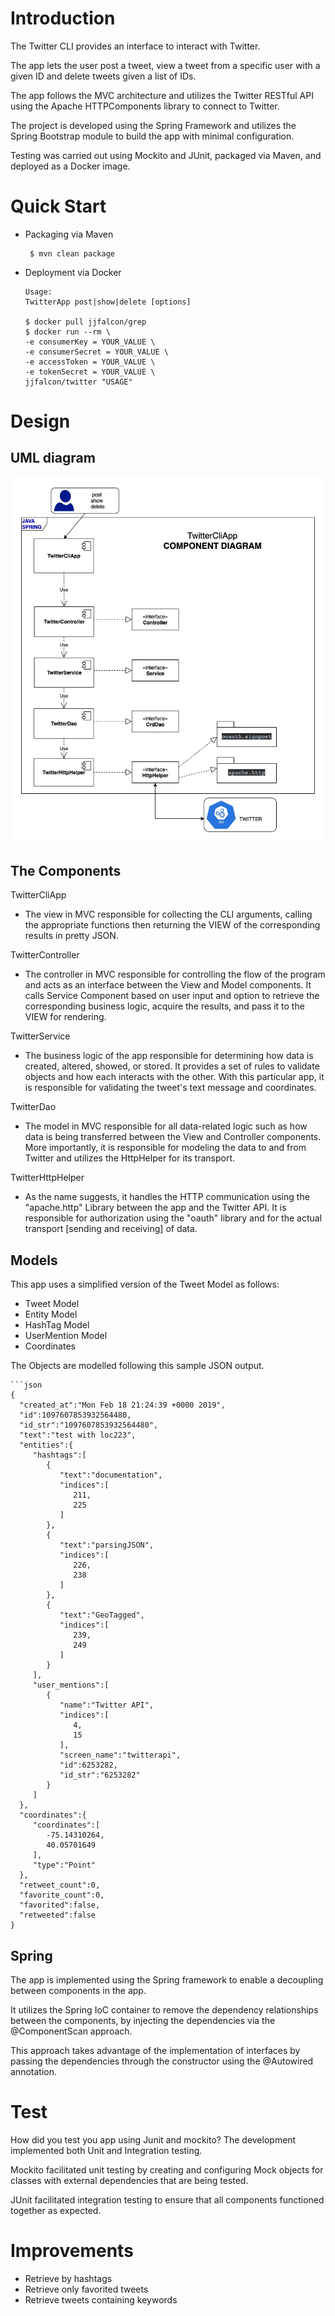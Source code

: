 # Introduction
The Twitter CLI provides an interface to interact with Twitter.

The app lets the user post a tweet, view a tweet from a specific user with a given ID
and delete tweets given a list of IDs.

The app follows the MVC architecture and utilizes the Twitter RESTful API using
the Apache HTTPComponents library to connect to Twitter.

The project is developed using the Spring Framework and utilizes the Spring Bootstrap module to build the app with minimal configuration.

Testing was carried out using Mockito and JUnit, packaged via Maven, and deployed as a Docker image.

# Quick Start
- Packaging  via Maven
  ```
   $ mvn clean package
   ```
- Deployment via Docker
  ```
  Usage:
  TwitterApp post|show|delete [options]
  
  $ docker pull jjfalcon/grep
  $ docker run --rm \
  -e consumerKey = YOUR_VALUE \
  -e consumerSecret = YOUR_VALUE \
  -e accessToken = YOUR_VALUE \
  -e tokenSecret = YOUR_VALUE \
  jjfalcon/twitter "USAGE"
  
  ```

# Design
## UML diagram
![COMPONENT DIAGRAM](./assets/schema.jpg)
## The Components
TwitterCliApp
- The view in MVC responsible for collecting the CLI arguments, 
  calling the appropriate functions then 
  returning the VIEW of the corresponding results in pretty JSON.

TwitterController
- The controller in MVC responsible for controlling the flow of the program and acts as an interface between the View and Model components.
  It calls Service Component based on user input and option
  to retrieve the corresponding business logic, acquire the results, and pass it to the VIEW for rendering. 

TwitterService
- The business logic of the app responsible for determining how data is created, altered, showed, or stored.
  It provides a set of rules to validate objects and how each interacts with the other.
  With this particular app, it is responsible for validating the tweet's text message and coordinates.

TwitterDao
- The model in MVC responsible for all data-related logic such as 
  how data is being transferred between the View and Controller components.   
  More importantly, it is responsible for modeling the data to and from Twitter and
  utilizes the HttpHelper for its transport.

TwitterHttpHelper
- As the name suggests, it handles the HTTP communication using the "apache.http" Library between the app and the Twitter API.
  It is responsible for authorization using the "oauth" library and for the actual transport [sending and receiving] of data. 
  

## Models
This app uses a simplified version of the Tweet Model as follows:
- Tweet Model
- Entity Model
- HashTag Model
- UserMention Model
- Coordinates

The Objects are modelled following this sample JSON output.
 ```
```json
{
   "created_at":"Mon Feb 18 21:24:39 +0000 2019",
   "id":1097607853932564480,
   "id_str":"1097607853932564480",
   "text":"test with loc223",
   "entities":{
      "hashtags":[
         {
            "text":"documentation",
            "indices":[
               211,
               225
            ]
         },
         {
            "text":"parsingJSON",
            "indices":[
               226,
               238
            ]
         },
         {
            "text":"GeoTagged",
            "indices":[
               239,
               249
            ]
         }
      ],
      "user_mentions":[
         {
            "name":"Twitter API",
            "indices":[
               4,
               15
            ],
            "screen_name":"twitterapi",
            "id":6253282,
            "id_str":"6253282"
         }
      ]
   },
   "coordinates":{
      "coordinates":[
         -75.14310264,
         40.05701649
      ],
      "type":"Point"
   },
   "retweet_count":0,
   "favorite_count":0,
   "favorited":false,
   "retweeted":false
}
```
## Spring
The app is implemented using the Spring framework to enable a decoupling between components in the app.

It utilizes the Spring IoC container to remove the dependency relationships between the components, 
by injecting the dependencies via the @ComponentScan approach.

This approach takes advantage of the implementation of interfaces by passing the dependencies
through the constructor using the @Autowired annotation.


# Test
How did you test you app using Junit and mockito?
The development implemented both Unit and Integration testing.

Mockito facilitated unit testing by creating and configuring Mock objects 
for classes with external dependencies that are being tested.

JUnit facilitated integration testing to ensure that all components 
functioned together as expected.

# Improvements
- Retrieve by hashtags
- Retrieve only favorited tweets
- Retrieve tweets containing keywords
